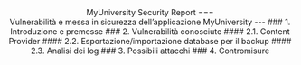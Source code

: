 <center>MyUniversity Security Report
===
<center>Vulnerabilità e messa in sicurezza dell’applicazione MyUniversity
---
### 1. Introduzione e premesse
### 2. Vulnerabilità conosciute
#### 2.1. Content Provider
#### 2.2. Esportazione/importazione database per il backup 
#### 2.3. Analisi dei log
### 3. Possibili attacchi
### 4. Contromisure

  



 